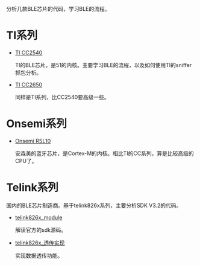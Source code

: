 分析几款BLE芯片的代码，学习BLE的流程。

# TI系列

* [TI CC2540](https://github.com/SuperTao/BLE_CC2540)

  TI的BLE芯片，是51的内核。主要学习BLE的流程，以及如何使用TI的sniffer抓包分析。

* [TI CC2650](https://github.com/SuperTao/BLE_CC2650)

  同样是TI系列，比CC2540要高级一些。

# Onsemi系列

* [Onsemi RSL10](https://github.com/SuperTao/ONSemi_RSL10)

  安森美的蓝牙芯片，是Cortex-M的内核。相比TI的CC系列，算是比较高级的CPU了。

# Telink系列

  国内的BLE芯片制造商。基于telink826x系列，主要分析SDK V3.2的代码。

* [telink826x_module](https://github.com/SuperTao/telink_ble_sdk_release_v3.2)

  解读官方的sdk源码。

* [telink826x_透传实现](https://github.com/SuperTao/telink_ble_module)

  实现数据透传功能。

